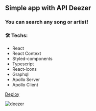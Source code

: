 ## Simple app with API Deezer

### You can search any song or artist!

### 🛠 Techs:

- React
- React Context
- Styled-components
- Typescript
- React-icons
- Graphql
- Apollo Server
- Apollo Client

<a href="https://deezer-qcd4pt4u4-josephbrito.vercel.app/">Deploy</a>

![deezer](https://user-images.githubusercontent.com/84200694/193416046-f0c6d03d-c8c6-4e5e-b372-03fe4574863e.gif)

